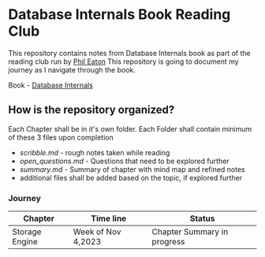 # Database Internals Book Reading Club
This repository contains notes from Database Internals book as part of the reading club run by [Phil Eaton](https://www.linkedin.com/in/eatonphil/) 
This repository is going to document my journey as I navigate through the book.

Book - [Database Internals](https://www.amazon.com/Database-Internals-Deep-Distributed-Systems/dp/1492040347/ref=sr_1_1?crid=8TQNHI077ZWV&keywords=database+internals&qid=1699291621&sprefix=Database%2Caps%2C216&sr=8-10)

## How is the repository organized?

Each Chapter shall be in it's own folder. Each Folder shall contain minimum of these 3 files upon completion
- *scribble.md* - rough notes taken while reading
- *open_questions.md* - Questions that need to be explored further
- *summary.md* - Summary of chapter with mind map and refined notes
- additional files shall be added based on the topic, if explored further

### Journey

| Chapter                 | Time line                |  Status                 |
| -----------             | -----------              |---------                |
| Storage Engine          | Week of Nov 4,2023       | Chapter Summary in progress         |


